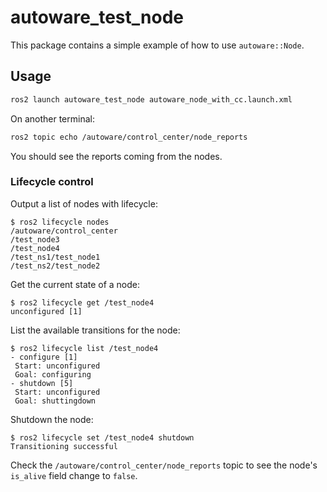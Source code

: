 # autoware_test_node

This package contains a simple example of how to use `autoware::Node`.

## Usage

```bash
ros2 launch autoware_test_node autoware_node_with_cc.launch.xml
```

On another terminal:

```bash
ros2 topic echo /autoware/control_center/node_reports
```

You should see the reports coming from the nodes.

### Lifecycle control

Output a list of nodes with lifecycle:

```console
$ ros2 lifecycle nodes
/autoware/control_center
/test_node3
/test_node4
/test_ns1/test_node1
/test_ns2/test_node2
```

Get the current state of a node:

```console
$ ros2 lifecycle get /test_node4
unconfigured [1]
```

List the available transitions for the node:

```console
$ ros2 lifecycle list /test_node4
- configure [1]
 Start: unconfigured
 Goal: configuring
- shutdown [5]
 Start: unconfigured
 Goal: shuttingdown
```

Shutdown the node:

```console
$ ros2 lifecycle set /test_node4 shutdown
Transitioning successful
```

Check the `/autoware/control_center/node_reports` topic to see the node's `is_alive` field change to `false`.
